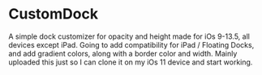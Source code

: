 # CustomDock

A simple dock customizer for opacity and height made for iOs 9-13.5, all devices except iPad.
Going to add compatibility for iPad / Floating Docks, and add gradient colors, along with a border color and width. 
Mainly uploaded this just so I can clone it on my iOs 11 device and start working.
